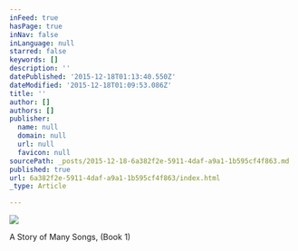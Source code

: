 ```yaml
---
inFeed: true
hasPage: true
inNav: false
inLanguage: null
starred: false
keywords: []
description: ''
datePublished: '2015-12-18T01:13:40.550Z'
dateModified: '2015-12-18T01:09:53.086Z'
title: ''
author: []
authors: []
publisher:
  name: null
  domain: null
  url: null
  favicon: null
sourcePath: _posts/2015-12-18-6a382f2e-5911-4daf-a9a1-1b595cf4f863.md
published: true
url: 6a382f2e-5911-4daf-a9a1-1b595cf4f863/index.html
_type: Article

---
```

![](https://the-grid-user-content.s3-us-west-2.amazonaws.com/74c97d9e-cf28-4449-a3c4-be1da520b63a.jpg)

A Story of Many Songs, (Book 1)